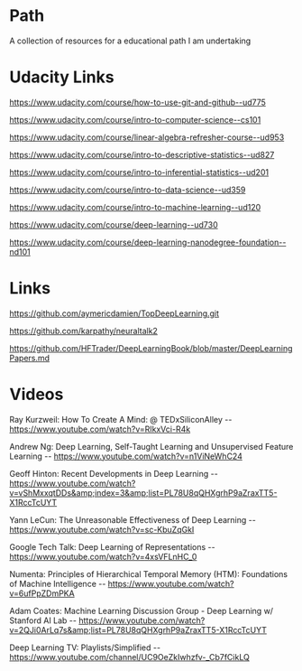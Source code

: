 # Path
A collection of resources for a educational path I am undertaking

# Udacity Links

https://www.udacity.com/course/how-to-use-git-and-github--ud775

https://www.udacity.com/course/intro-to-computer-science--cs101

https://www.udacity.com/course/linear-algebra-refresher-course--ud953

https://www.udacity.com/course/intro-to-descriptive-statistics--ud827

https://www.udacity.com/course/intro-to-inferential-statistics--ud201

https://www.udacity.com/course/intro-to-data-science--ud359

https://www.udacity.com/course/intro-to-machine-learning--ud120

https://www.udacity.com/course/deep-learning--ud730

https://www.udacity.com/course/deep-learning-nanodegree-foundation--nd101

# Links

https://github.com/aymericdamien/TopDeepLearning.git

https://github.com/karpathy/neuraltalk2

https://github.com/HFTrader/DeepLearningBook/blob/master/DeepLearningPapers.md

# Videos

Ray Kurzweil: How To Create A Mind: @ TEDxSiliconAlley  -- https://www.youtube.com/watch?v=RIkxVci-R4k

Andrew Ng: Deep Learning, Self-Taught Learning and Unsupervised Feature Learning  --  https://www.youtube.com/watch?v=n1ViNeWhC24

Geoff Hinton: Recent Developments in Deep Learning  -- https://www.youtube.com/watch?v=vShMxxqtDDs&amp;index=3&amp;list=PL78U8qQHXgrhP9aZraxTT5-X1RccTcUYT

Yann LeCun: The Unreasonable Effectiveness of Deep Learning -- https://www.youtube.com/watch?v=sc-KbuZqGkI

Google Tech Talk: Deep Learning of Representations -- https://www.youtube.com/watch?v=4xsVFLnHC_0

Numenta: Principles of Hierarchical Temporal Memory (HTM): Foundations of Machine Intelligence -- https://www.youtube.com/watch?v=6ufPpZDmPKA

Adam Coates: Machine Learning Discussion Group - Deep Learning w/ Stanford AI Lab --  https://www.youtube.com/watch?v=2QJi0ArLq7s&amp;list=PL78U8qQHXgrhP9aZraxTT5-X1RccTcUYT

Deep Learning TV: Playlists/Simplified -- https://www.youtube.com/channel/UC9OeZkIwhzfv-_Cb7fCikLQ



